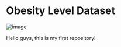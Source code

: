# Obesity Level Dataset

![image](https://github.com/user-attachments/assets/07b5da37-5931-434d-a072-db67d87e6b69)

Hello guys, this is my first repository!
